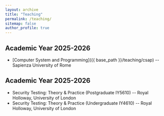 ```yaml
---
layout: archive
title: "Teaching"
permalink: /teaching/
sitemap: false
author_profile: true
---
```



## Academic Year 2025-2026

- [Computer System and Programming]({{ base_path }}/teaching/csap) -- Sapienza University of Rome

<!-- - [Informatica Generale]({{ base_path }}/teaching/informatica-generale) -- Sapienza University of Rome -->
<!-- - Informatica Generale -- Sapienza University of Rome -->
## Academic Year 2025-2026

- Security Testing: Theory & Practice (Postgraduate IY5610) -- Royal Holloway, University of London
- Security Testing: Theory & Practice (Undergraduate IY4610) -- Royal Holloway, University of London
